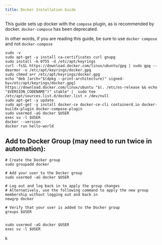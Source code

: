 ```yaml
---
title: Docker Installation Guide
---
```

This guide sets up docker with the `compose` plugin, as is recommended by docker.  `docker-compose` has been deprecated.

In other words, if you are reading this guide, be sure to use `docker compose` and not `docker-compose`

```
sudo -v
sudo apt-get -y install ca-certificates curl gnupg
sudo install -m 0755 -d /etc/apt/keyrings
curl -fsSL https://download.docker.com/linux/ubuntu/gpg | sudo gpg --dearmor -o /etc/apt/keyrings/docker.gpg
sudo chmod a+r /etc/apt/keyrings/docker.gpg
echo "deb [arch="$(dpkg --print-architecture)" signed-by=/etc/apt/keyrings/docker.gpg] https://download.docker.com/linux/ubuntu "$(. /etc/os-release && echo "$VERSION_CODENAME")" stable" |  sudo tee /etc/apt/sources.list.d/docker.list > /dev/null
sudo apt-get -y update
sudo apt-get -y install docker-ce docker-ce-cli containerd.io docker-buildx-plugin docker-compose-plugin
sudo usermod -aG docker $USER
exec su -l $USER
docker --version
docker run hello-world

```


## Add to Docker Group (may need to run twice in automation):

```
# Create the Docker group
sudo groupadd docker

# Add your user to the Docker group
sudo usermod -aG docker $USER

# Log out and log back in to apply the group changes
# Alternatively, use the following command to apply the new group membership without logging out and back in
newgrp docker

# Verify that your user is added to the Docker group
groups $USER
```

```

sudo usermod -aG docker $USER
exec su -l $USER
```
k